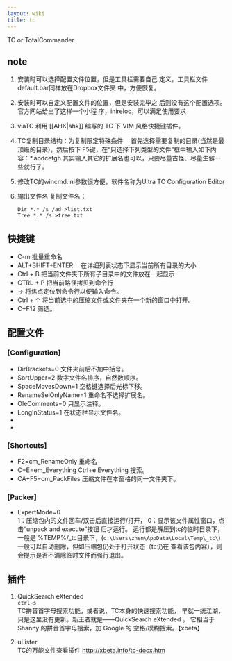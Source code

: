 ```yaml
---
layout: wiki
title: tc
---
```


TC or TotalCommander

## note
1. 安装时可以选择配置文件位置，但是工具栏需要自己
定义，工具栏文件default.bar同样放在Dropbox文件夹
中，方便恢复。
2. 安装时可以自定义配置文件的位置，但是安装完毕之
后则没有这个配置选项。官方网站给出了这样一个小程
序，inireloc，可以满足使用要求
3. viaTC 利用 [[AHK|ahk]] 编写的 TC 下 VIM 风格快捷键插件。
4. TC复制目录结构：为复制限定特殊条件
　首先选择需要复制的目录(当然是最顶级的目录)，然后按下
  F5键，在“只选择下列类型的文件”框中输入如下内容：\*.abdcefgh
  其实输入其它的扩展名也可以，只要尽量古怪、尽量生僻一些就行了。
5. 修改TC的wincmd.ini参数很方便，软件名称为Ultra TC Configuration Editor
6. 输出文件名
   复制文件名；
   
       Dir *.* /s /ad >list.txt
       Tree *.* /s >tree.txt


## 快捷键
* C-m 批量重命名
* ALT+SHIFT+ENTER 　在详细列表状态下显示当前所有目录的大小 
* Ctrl + B 把当前文件夹下所有子目录中的文件放在一起显示 
* CTRL + P 把当前路径拷贝到命令行 
* → 将焦点定位到命令行以便输入命令。
* Ctrl + ↑ 将当前选中的压缩文件或文件夹在一个新的窗口中打开。 
* C+F12 筛选。

## 配置文件
### [Configuration]
* DirBrackets=0 文件夹前后不加中括号。
* SortUpper=2 数字文件名排序，自然数顺序。
* SpaceMovesDown=1 空格键选择后光标下移。
* RenameSelOnlyName=1 重命名不选择扩展名。
* OleComments=0 只显示注释。
* LongInStatus=1 在状态栏显示文件名。
*  
* 

### [Shortcuts]
* F2=cm_RenameOnly <F2> 重命名
* C+E=em_Everything Ctrl+e Everything 搜索。
* CA+F5=cm_PackFiles 压缩文件在本窗格的同一文件夹下。


### [Packer]
* ExpertMode=0  
1：压缩包内的文件回车/双击后直接运行/打开，
0：显示该文件属性窗口，点击“unpack and execute”按钮
后才运行。  运行都是解压到tc的临时目录下，一般是
%TEMP%/\_tc目录下，(`c:\Users\zhen\AppData\Local\Temp\_tc\`)
一般可以自动删除，但如压缩包仍处于打开状态（tc仍在
查看该包内容），则会提示是否不清除临时文件而强行退出。

## 插件
1. QuickSearch eXtended  
`ctrl-s`  
TC拼音首字母搜索功能，或者说，TC本身的快速搜索功能，
早就一统江湖，只是这里没有更新。新王者就是——QuickSearch eXtended 。
它相当于 Shanny 的拼音首字母搜索，加 Google 的
空格/模糊搜索。【xbeta】

2. uLister  
TC的万能文件查看插件  http://xbeta.info/tc-docx.htm
